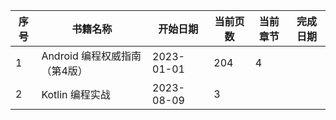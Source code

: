 | 序号 | 书籍名称                      | 开始日期   | 当前页数 | 当前章节 | 完成日期 |
| ---- | ----------------------------- | ---------- | -------- | -------- | -------- |
| 1    | Android 编程权威指南（第4版） | 2023-01-01 | 204      | 4        |          |
| 2    | Kotlin 编程实战               | 2023-08-09 | 3        |          |          |


